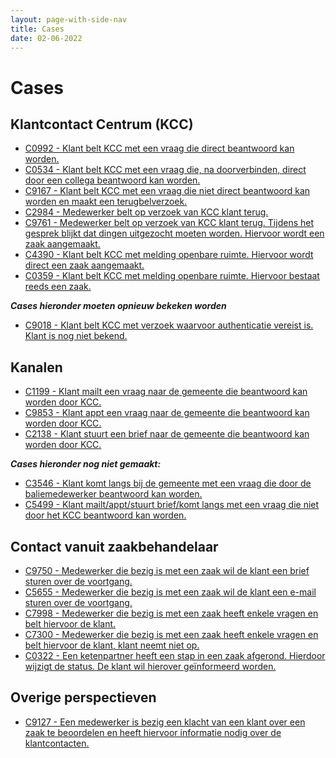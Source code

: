 ```yaml
---
layout: page-with-side-nav
title: Cases
date: 02-06-2022
---
```


# Cases

## Klantcontact Centrum (KCC)

- [C0992 - Klant belt KCC met een vraag die direct beantwoord kan worden.](./artefacten/0992.md)
- [C0534 - Klant belt KCC met een vraag die, na doorverbinden, direct door een collega beantwoord kan worden.](./artefacten/0534.md)
- [C9167 - Klant belt KCC met een vraag die niet direct beantwoord kan worden en maakt een terugbelverzoek.](./artefacten/9167.md)
- [C2984 - Medewerker belt op verzoek van KCC klant terug.](./artefacten/2984.md)
- [C9761 - Medewerker belt op verzoek van KCC klant terug. Tijdens het gesprek blijkt dat dingen uitgezocht moeten worden. Hiervoor wordt een zaak aangemaakt.](./artefacten/9761.md)
- [C4390 - Klant belt KCC met melding openbare ruimte. Hiervoor wordt direct een zaak aangemaakt.](./artefacten/4390.md)
- [C0359 - Klant belt KCC met melding openbare ruimte. Hiervoor bestaat reeds een zaak.](./artefacten/0359.md)

___Cases hieronder moeten opnieuw bekeken worden___

- [C9018 - Klant belt KCC met verzoek waarvoor authenticatie vereist is. Klant is nog niet bekend.](./artefacten/9018.md)
  
## Kanalen
- [C1199 - Klant mailt een vraag naar de gemeente die beantwoord kan worden door KCC.](./artefacten/1199.md)
- [C9853 - Klant appt een vraag naar de gemeente die beantwoord kan worden door KCC.](./artefacten/9853.md)
- [C2138 - Klant stuurt een brief naar de gemeente die beantwoord kan worden door KCC.](./artefacten/2138.md)

___Cases hieronder nog niet gemaakt:___
- [C3546 - Klant komt langs bij de gemeente met een vraag die door de baliemedewerker beantwoord kan worden.](./artefacten/3546.md)
- [C5499 - Klant mailt/appt/stuurt brief/komt langs met een vraag die niet door het KCC beantwoord kan worden.](./artefacten/5499.md)

## Contact vanuit zaakbehandelaar
- [C9750 - Medewerker die bezig is met een zaak wil de klant een brief sturen over de voortgang.](./artefacten/9750.md)
- [C5655 - Medewerker die bezig is met een zaak wil de klant een e-mail sturen over de voortgang.](./artefacten/5655.md)
- [C7998 - Medewerker die bezig is met een zaak heeft enkele vragen en belt hiervoor de klant.](./artefacten/7998.md)
- [C7300 - Medewerker die bezig is met een zaak heeft enkele vragen en belt hiervoor de klant, klant neemt niet op.](./artefacten/7300.md)
- [C0322 - Een ketenpartner heeft een stap in een zaak afgerond. Hierdoor wijzigt de status. De klant wil hierover geïnformeerd worden.](./artefacten/0322.md)

## Overige perspectieven
- [C9127 - Een medewerker is bezig een klacht van een klant over een zaak te beoordelen en heeft hiervoor informatie nodig over de klantcontacten.](./artefacten/9127.md)
